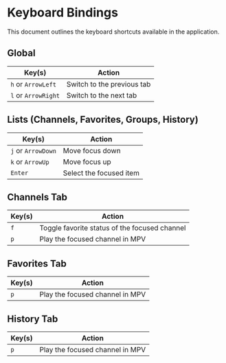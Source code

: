 # Keyboard Bindings

This document outlines the keyboard shortcuts available in the application.

## Global

| Key(s) | Action |
| --- | --- |
| `h` or `ArrowLeft` | Switch to the previous tab |
| `l` or `ArrowRight` | Switch to the next tab |

## Lists (Channels, Favorites, Groups, History)

| Key(s) | Action |
| --- | --- |
| `j` or `ArrowDown` | Move focus down |
| `k` or `ArrowUp` | Move focus up |
| `Enter` | Select the focused item |

## Channels Tab

| Key(s) | Action |
| --- | --- |
| `f` | Toggle favorite status of the focused channel |
| `p` | Play the focused channel in MPV |

## Favorites Tab

| Key(s) | Action |
| --- | --- |
| `p` | Play the focused channel in MPV |

## History Tab

| Key(s) | Action |
| --- | --- |
| `p` | Play the focused channel in MPV |
